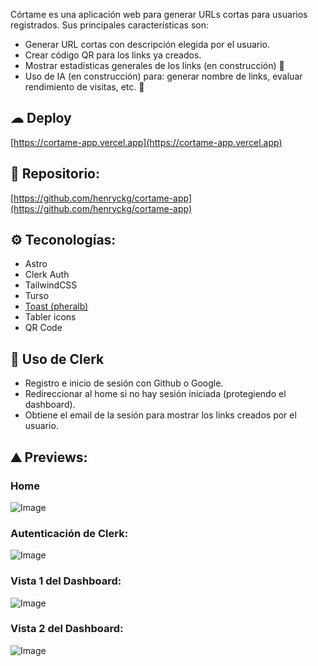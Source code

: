 Córtame es una aplicación web para generar URLs cortas para usuarios registrados. Sus principales características son:
- Generar URL cortas con descripción elegida por el usuario.
- Crear código QR para los links ya creados.
- Mostrar estadísticas generales de los links (en construcción) 🚧
- Uso de IA (en construcción) para: generar nombre de links, evaluar rendimiento de visitas, etc. 🚧

## ☁  Deploy
[https://cortame-app.vercel.app](https://cortame-app.vercel.app)

## 📁 Repositorio:
[https://github.com/henryckg/cortame-app](https://github.com/henryckg/cortame-app)

## ⚙️ Teconologías:
- Astro
- Clerk Auth
- TailwindCSS
- Turso
- [Toast (pheralb)](https://toast.pheralb.dev/)
- Tabler icons
- QR Code

## 🔑 Uso de Clerk
 - Registro e inicio de sesión con Github o Google.
 - Redireccionar al home si no hay sesión iniciada (protegiendo el dashboard).
 - Obtiene el email de la sesión para mostrar los links creados por el usuario.

## ⛰ Previews:

### Home
![Image](https://github.com/user-attachments/assets/176ece43-0256-4fb0-b61e-f327d61281d2)

### Autenticación de Clerk:
![Image](https://github.com/user-attachments/assets/639c80ac-bc3c-420d-a859-5a98ad9bfa15)

### Vista 1 del Dashboard:
![Image](https://github.com/user-attachments/assets/1f08f09f-ed2d-4949-8591-97d624a5055c)

### Vista 2 del Dashboard:
![Image](https://github.com/user-attachments/assets/0cb14eee-7fb4-494b-8331-54fd7f589282)
